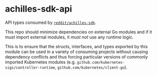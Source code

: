 # achilles-sdk-api

API types consumed by [`reddit/achilles-sdk`](https://github.com/reddit/achilles-sdk).

This repo should minimize dependencies on external Go modules and if it must import external modules, it _must not_ use
any runtime logic.

This is to ensure that the structs, interfaces, and types exported by this module can be used in a variety of consuming
projects without causing dependency conflicts and thus forcing particular versions of commonly imported Kubernetes modules
(e.g. `github.com/kubernetes-sigs/controller-runtime`, `github.com/kubernetes/client-go`).
